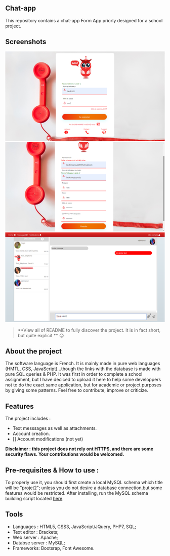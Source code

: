## Chat-app
This repository contains a chat-app Form App priorly designed for a school project. 

## Screenshots 


![Home page:](Hibou_home.png)
![Registration page:](Hibou_inscription.png)
![Chat page:](Hibou_Message.png)

> **View all of README to fully discover the project. It is in fact short, but quite explicit ** :blush:


## About the project
The software language is French. It is mainly made in pure web languages (HMTL, CSS, JavaScript)...though the links with the database is made with pure SQL queries & PHP. It was first in order to complete a school assignment, but I have deciced to upload it here to help some developpers not to do the exact same application, but for academic or project purposes by giving some patterns. Feel free to contribute, improve or criticize.

## Features
The project includes : 
- Text messsages as well as attachments. 
- Account creation.
- [] Account modifications (not yet)

**Disclaimer : this project does not rely ont HTTPS, and there are some security flaws. Your contributions would be welcomed.**

## Pre-requisites & How to use :
To properly use it, you should first create a local MySQL schema which title will be "projet2"; unless you do not desire a database connection,but some features would be restricted. After installing, run the MySQL schema building script located [here](https://github.com/Justsecret123/Chat-app/blob/master/database.sql).

## Tools
- Languages : HTML5, CSS3, JavaScript/JQuery, PHP7, SQL; 
- Text editor : Brackets;
- Web server : Apache;
- Databse server : MySQL;
- Frameworks: Bootsrap, Font Awesome.
